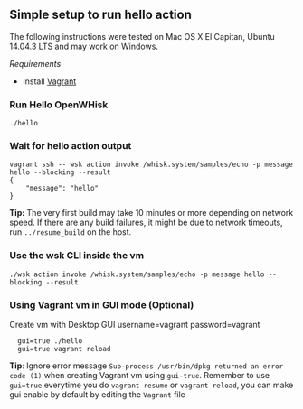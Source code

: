 ## Simple setup to run hello action

The following instructions were tested on Mac OS X El Capitan, Ubuntu 14.04.3 LTS and may work on Windows.

*Requirements*
- Install [Vagrant](https://www.vagrantup.com/downloads.html)

### Run Hello OpenWHisk

```
./hello
```

### Wait for hello action output
```
vagrant ssh -- wsk action invoke /whisk.system/samples/echo -p message hello --blocking --result
{
    "message": "hello"
}
```

**Tip:** The very first build may take 10 minutes or more depending on network speed. 
If there are any build failures, it might be due to network timeouts, run `../resume_build` on the host.

### Use the wsk CLI inside the vm
```
./wsk action invoke /whisk.system/samples/echo -p message hello --blocking --result

```

### Using Vagrant vm in GUI mode (Optional)
Create vm with Desktop GUI username=vagrant password=vagrant
```
  gui=true ./hello
  gui=true vagrant reload
```

**Tip**: Ignore error message `Sub-process /usr/bin/dpkg returned an error code (1)` when 
creating Vagrant vm using `gui-true`. Remember to use `gui=true` everytime you do `vagrant resume` or `vagrant reload`, 
you can make gui enable by default by editing the `Vagrant` file


